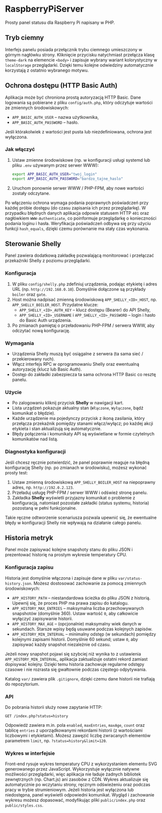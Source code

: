# RaspberryPiServer

Prosty panel statusu dla Raspberry Pi napisany w PHP.

## Tryb ciemny

Interfejs panelu posiada przełącznik trybu ciemnego umieszczony w górnym
nagłówku strony. Kliknięcie przycisku natychmiast przełącza klasę `theme-dark`
na elemencie `<body>` i zapisuje wybrany wariant kolorystyczny w `localStorage`
przeglądarki. Dzięki temu kolejne odwiedziny automatycznie korzystają z
ostatnio wybranego motywu.

## Ochrona dostępu (HTTP Basic Auth)

Aplikacja może być chroniona prostą autoryzacją HTTP Basic. Dane logowania są pobierane
z pliku `config/auth.php`, który odczytuje wartości ze zmiennych środowiskowych:

- `APP_BASIC_AUTH_USER` – nazwa użytkownika,
- `APP_BASIC_AUTH_PASSWORD` – hasło.

Jeśli którakolwiek z wartości jest pusta lub niezdefiniowana, ochrona jest wyłączona.

### Jak włączyć

1. Ustaw zmienne środowiskowe (np. w konfiguracji usługi systemd lub pliku `.env` używanym przez serwer WWW):
   ```bash
   export APP_BASIC_AUTH_USER="twoj_login"
   export APP_BASIC_AUTH_PASSWORD="bardzo_tajne_haslo"
   ```
2. Uruchom ponownie serwer WWW / PHP-FPM, aby nowe wartości zostały odczytane.

Po włączeniu ochrona wymaga podania poprawnych poświadczeń przy każdej próbie dostępu
(do czasu zapisania ich przez przeglądarkę). W przypadku błędnych danych aplikacja
odpowie statusem HTTP `401` oraz nagłówkiem `WWW-Authenticate`, co poinformuje
przeglądarkę o konieczności podania loginu i hasła. Weryfikacja poświadczeń odbywa się
przy użyciu funkcji `hash_equals`, dzięki czemu porównanie ma stały czas wykonania.

## Sterowanie Shelly

Panel zawiera dodatkową zakładkę pozwalającą monitorować i przełączać przekaźniki Shelly
z poziomu przeglądarki.

### Konfiguracja

1. W pliku `config/shelly.php` zdefiniuj urządzenia, podając etykietę i adres URL
   (np. `http://192.168.0.10`). Domyślnie dołączone są przykłady `boiler` oraz `gate`.
2. Host można nadpisać zmienną środowiskową `APP_SHELLY_<ID>_HOST`, np.
   `APP_SHELLY_BOILER_HOST`. Przydatne klucze:
   - `APP_SHELLY_<ID>_AUTH_KEY` – klucz dostępu (Bearer) do API Shelly,
   - `APP_SHELLY_<ID>_USERNAME` i `APP_SHELLY_<ID>_PASSWORD` – login i hasło do Basic Auth
     urządzenia.
3. Po zmianach pamiętaj o przeładowaniu PHP-FPM / serwera WWW, aby odczytać nową konfigurację.

### Wymagania

- Urządzenia Shelly muszą być osiągalne z serwera (ta sama sieć / przekierowany ruch).
- Włącz interfejs RPC w oprogramowaniu Shelly oraz ewentualną autoryzację (klucz lub Basic Auth).
- Dostęp do zakładki zabezpiecza ta sama ochrona HTTP Basic co resztę panelu.

### Użycie

- Po zalogowaniu kliknij przycisk **Shelly** w nawigacji kart.
- Lista urządzeń pokazuje aktualny stan (`Włączone`, `Wyłączone`, bądź komunikat o błędzie).
- Każde urządzenie ma pojedynczy przycisk z ikoną zasilania, który przełącza
  przekaźnik pomiędzy stanami włącz/wyłącz; po każdej akcji etykieta i stan
  aktualizują się automatycznie.
- Błędy połączenia i komunikaty API są wyświetlane w formie czytelnych komunikatów nad listą.

### Diagnostyka konfiguracji

Jeśli chcesz ręcznie potwierdzić, że panel poprawnie reaguje na błędną konfigurację
Shelly (np. po zmianach w środowisku), możesz wykonać prosty test:

1. Ustaw zmienną środowiskową `APP_SHELLY_BOILER_HOST` na niepoprawny adres, np. `http://192.0.2.123`.
2. Przeładuj usługę PHP-FPM / serwer WWW i odśwież stronę panelu.
3. Zakładka **Shelly** wyświetli przyjazny komunikat o problemie z konfiguracją, natomiast
   pozostałe zakładki (status systemu, historia) pozostaną w pełni funkcjonalne.

Takie ręczne odtworzenie scenariusza pozwala upewnić się, że ewentualne błędy
w konfiguracji Shelly nie wpływają na działanie całego panelu.

## Historia metryk

Panel może zapisywać kolejne snapshoty stanu do pliku JSON i prezentować historię
na prostym wykresie temperatury CPU.

### Konfiguracja zapisu

Historia jest domyślnie włączona i zapisuje dane w pliku `var/status-history.json`.
Możesz dostosować zachowanie za pomocą zmiennych środowiskowych:

- `APP_HISTORY_PATH` – niestandardowa ścieżka do pliku JSON z historią.
  Upewnij się, że proces PHP ma prawa zapisu do katalogu.
- `APP_HISTORY_MAX_ENTRIES` – maksymalna liczba przechowywanych snapshotów (domyślnie 360).
  Ustaw wartość `0`, aby całkowicie wyłączyć zapisywanie historii.
- `APP_HISTORY_MAX_AGE` – (opcjonalnie) maksymalny wiek danych w sekundach. Starsze wpisy
  będą usuwane podczas kolejnych zapisów.
- `APP_HISTORY_MIN_INTERVAL` – minimalny odstęp (w sekundach) pomiędzy kolejnymi zapisami
  historii. Domyślnie 60 sekund; ustaw `0`, aby zapisywać każdy snapshot niezależnie od czasu.

Jeżeli nowy snapshot pojawi się szybciej niż wynika to z ustawienia `APP_HISTORY_MIN_INTERVAL`,
aplikacja zaktualizuje ostatni rekord zamiast dopisywać kolejny. Dzięki temu historia zachowuje
regularne odstępy czasowe i nie rozrasta się gwałtownie podczas częstego odpytywania.

Katalog `var/` zawiera plik `.gitignore`, dzięki czemu dane historii nie trafiają do repozytorium.

### API

Do pobrania historii służy nowe zapytanie HTTP:

```
GET /index.php?status=history
```

Odpowiedź zawiera m.in. pola `enabled`, `maxEntries`, `maxAge`, `count` oraz tablicę `entries`
z uporządkowanymi rekordami historii (z wartościami liczbowymi i etykietami). Możesz zawęzić liczbę
zwracanych elementów parametrem `limit`, np. `?status=history&limit=120`.

### Wykres w interfejsie

Front-end rysuje wykres temperatury CPU z wykorzystaniem elementu SVG generowanego przez
JavaScript. Wykorzystuje wyłącznie natywne możliwości przeglądarki, więc aplikacja nie ładuje
żadnych bibliotek zewnętrznych (np. Chart.js) ani zasobów z CDN.
Wykres aktualizuje się automatycznie po wczytaniu strony, ręcznym odświeżeniu oraz podczas pracy
w trybie strumieniowym. Jeżeli historia jest wyłączona lub niedostępna, panel wyświetli
odpowiedni komunikat. Wygląd i zachowanie wykresu możesz dopasować, modyfikując pliki
`public/index.php` oraz `public/styles.css`.

